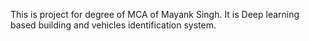This is project for degree of MCA of Mayank Singh. It is Deep learning based building and vehicles identification system. 


